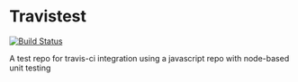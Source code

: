 # Travistest

[![Build Status](https://secure.travis-ci.org/jazzychad/travistest.png)](http://travis-ci.org/jazzychad/travistest)

A test repo for travis-ci integration using a javascript repo with node-based unit testing
